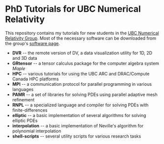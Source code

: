 PhD Tutorials for UBC Numerical Relativity
==========================================

This repository contains my tutorials for new students in the [UBC
Numerical Relativity Group](http://laplace.physics.ubc.ca).  Most of the
necessary software can be downloaded from the group's [software
page](http://laplace.physics.ubc.ca/Group/Software.html).

* **DVR** -- the remote version of DV, a data visualization utility for 1D, 2D and 3D data
* **GRtensor** -- a tensor calculus package for the computer algebra system *Maple*
* **HPC** -- various tutorials for using the UBC ARC and DRAC/Compute Canada HPC platforms
* **MPI** -- a communication protocol for parallel programming in various languages
* **PAMR** -- a set of libraries for solving PDEs using parallel adaptive mesh refinement
* **RNPL** -- a specialized language and compiler for solving PDEs with finite-differences
* **elliptic** -- a basic implementation of several algorithms for solving elliptic PDEs  
* **interpolation** -- a basic implementation of Neville's algorithm for polynomial interpolation
* **shell-scripts** -- several utility scripts for various research tasks
 
